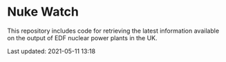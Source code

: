 # Nuke Watch

This repository includes code for retrieving the latest information available on the output of EDF nuclear power plants in the UK.

Last updated: 2021-05-11 13:18